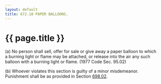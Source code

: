 ```yaml
---
layout: default 
title: 672.10 PAPER BALLOONS.
---
```


{{ page.title }}
================

​(a) No person shall sell, offer for sale or give away a paper balloon
to which a burning light or flame may be attached, or release into the
air any such balloon with a burning light or flame. (1977 Code Sec.
95.02)

​(b) Whoever violates this section is guilty of a minor misdemeanor.
Punishment shall be as provided in Section [698.02](38e2f631.html).

